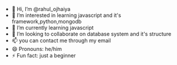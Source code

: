 - 👋 Hi, I’m @rahul_ojhaiya
- 👀 I’m interested in learning javascript and it's framework,python,mongodb
- 🌱 I’m currently learning javascript
- 💞️ I’m looking to collaborate on database system and it's structure
- 📫 you can contact me through my email
- 😄 Pronouns: he/him
- ⚡ Fun fact: just a beginner

<!---
student-web396/student-web396 is a ✨ special ✨ repository because its `README.md` (this file) appears on your GitHub profile.
You can click the Preview link to take a look at your changes.
--->
